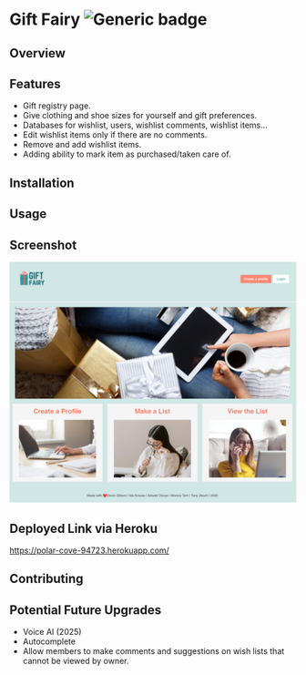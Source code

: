 # Gift Fairy ![Generic badge](https://img.shields.io/static/v1?label=GiftFairy&message=Team4&color=<COLOR>)

## Overview

## Features
* Gift registry page.
* Give clothing and shoe sizes for yourself and gift preferences.
* Databases for wishlist, users, wishlist comments, wishlist items...
* Edit wishlist items only if there are no comments.
* Remove and add wishlist items.
* Adding ability to mark item as purchased/taken care of.

## Installation

## Usage

## Screenshot
<img src="/assets/gift-fairy-screenshot.png" style="max-width:100%;">


## Deployed Link via Heroku
<a href="https://polar-cove-94723.herokuapp.com/" target="_blank">https://polar-cove-94723.herokuapp.com/</a>

## Contributing

## Potential Future Upgrades
* Voice AI (2025)
* Autocomplete
* Allow members to make comments and suggestions on wish lists that cannot be viewed by owner.

